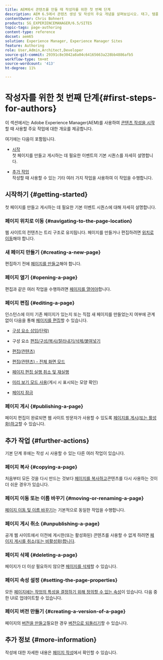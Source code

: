 ```yaml
---
title: AEM에서 콘텐츠를 만들 때 작성자를 위한 첫 번째 단계
description: AEM 6.5에서 콘텐츠 생성 및 작성의 주요 개념을 살펴보십시오. 태그, 템플릿 및 기타 페이지 기능을 사용 방법에 대한 정보도 찾을 수 있습니다.
contentOwner: Chris Bohnert
products: SG_EXPERIENCEMANAGER/6.5/SITES
topic-tags: page-authoring
content-type: reference
docset: aem65
solution: Experience Manager, Experience Manager Sites
feature: Authoring
role: User,Admin,Architect,Developer
source-git-commit: 29391c8e3042a8a04c64165663a228bb4886afb5
workflow-type: tm+mt
source-wordcount: '413'
ht-degree: 11%

---
```



# 작성자를 위한 첫 번째 단계{#first-steps-for-authors}

이 섹션에서는 Adobe Experience Manager(AEM)를 사용하여 [콘텐츠 작성을 시작](/help/sites-authoring/author.md#concept-of-authoring-and-publishing)할 때 사용할 주요 작업에 대한 개요를 제공합니다.

여기에는 다음이 포함됩니다.

* [시작](#getting-started)\
  첫 페이지를 만들고 게시하는 데 필요한 이벤트의 기본 시퀀스를 자세히 설명합니다.

* [추가 작업](#further-actions)\
  작성할 때 사용할 수 있는 기타 여러 가지 작업을 사용하여 이 작업을 수행합니다.

## 시작하기 {#getting-started}

첫 페이지를 만들고 게시하는 데 필요한 기본 이벤트 시퀀스에 대해 자세히 설명합니다.

### 페이지 위치로 이동 {#navigating-to-the-page-location}

웹 사이트의 컨텐츠는 트리 구조로 유지됩니다. 페이지를 만들거나 편집하려면 [위치로 이동](/help/sites-authoring/basic-handling.md#viewing-and-selecting-resources)해야 합니다.

### 새 페이지 만들기 {#creating-a-new-page}

편집하기 전에 [페이지를 만들고](/help/sites-authoring/managing-pages.md#creating-a-new-page)해야 합니다.

### 페이지 열기 {#opening-a-page}

편집과 같은 여러 작업을 수행하려면 [페이지를 열어야](/help/sites-authoring/managing-pages.md#opening-a-page-for-editing)합니다.

### 페이지 편집 {#editing-a-page}

인스턴스에 이미 기존 페이지가 있는지 또는 직접 새 페이지를 만들었는지 여부에 관계없이 다음을 통해 [페이지를 편집](/help/sites-authoring/editing-content.md)할 수 있습니다.

* [구성 요소 삽입(단락)](/help/sites-authoring/editing-content.md#inserting-a-component)
* 구성 요소 [편집/구성/복사/잘라내기/삭제/붙여넣기](/help/sites-authoring/editing-content.md#edit-configure-copy-cut-delete-paste)
* [편집(컨텐츠)](/help/sites-authoring/editing-content.md#edit-content)
* [편집(컨텐츠) - 전체 화면 모드](/help/sites-authoring/editing-content.md#edit-content-full-screen-mode)

* [페이지 편집 실행 취소 및 재실행](/help/sites-authoring/editing-content.md#undoing-and-redoing-page-edits)
* [미리 보기 모드 사용](/help/sites-authoring/editing-content.md#preview-mode)(게시 시 표시되는 모양 확인)
* [페이지 잠금](/help/sites-authoring/editing-content.md#locking-a-page)

### 페이지 게시 {#publishing-a-page}

페이지 편집이 완료되면 웹 사이트 방문자가 사용할 수 있도록 [페이지를 게시(또는 활성화)하고](/help/sites-authoring/publishing-pages.md#main-pars-title-10)할 수 있습니다.

## 추가 작업 {#further-actions}

기본 단계 후에는 작성 시 사용할 수 있는 다른 여러 작업이 있습니다.

### 페이지 복사 {#copying-a-page}

처음부터 모든 것을 다시 만드는 것보다 [페이지를 복사하고](/help/sites-authoring/managing-pages.md#copying-and-pasting-a-page)콘텐츠를 다시 사용하는 것이 더 쉬운 경우가 있습니다.

### 페이지 이동 또는 이름 바꾸기 {#moving-or-renaming-a-page}

[페이지 이동 및 이름 바꾸기](/help/sites-authoring/managing-pages.md#moving-or-renaming-a-page)는 기본적으로 동일한 작업을 수행합니다.

### 페이지 게시 취소 {#unpublishing-a-page}

공개 웹 사이트에서 이전에 게시한(또는 활성화된) 콘텐츠를 사용할 수 없게 하려면 [페이지 게시를 취소(또는 비활성화)합니다](/help/sites-authoring/publishing-pages.md#main-pars-title-5).

### 페이지 삭제 {#deleting-a-page}

페이지가 더 이상 필요하지 않으면 [페이지를 삭제](/help/sites-authoring/managing-pages.md#deleting-a-page)할 수 있습니다.

### 페이지 속성 설정 {#setting-the-page-properties}

모든 [페이지에는 작업의 특성을 결정하기 위해 정의할 수 있는 속성](/help/sites-authoring/editing-page-properties.md)이 있습니다. 다음 중 한 UI로 업데이트할 수 있습니다.

### 페이지 버전 만들기 {#creating-a-version-of-a-page}

페이지의 [버전을 만들고](/help/sites-authoring/working-with-page-versions.md#creating-a-new-version)필요한 경우 [버전으로 되돌리기](/help/sites-authoring/working-with-page-versions.md#reverting-to-a-page-version)할 수 있습니다.

## 추가 정보 {#more-information}

작성에 대한 자세한 내용은 [페이지 작성](/help/sites-authoring/page-authoring.md)에서 확인할 수 있습니다.
